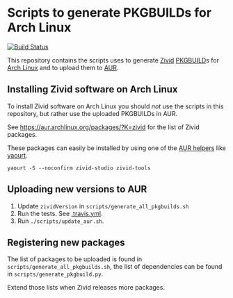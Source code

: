 
# Scripts to generate PKGBUILDs for Arch Linux

[![Build Status](https://travis-ci.org/zivid/arch-linux-pkgbuild-generator.svg?branch=master)](https://travis-ci.org/zivid/arch-linux-pkgbuild-generator)

This repository contains the scripts uses to generate [Zivid](https://www.zivid.com/) [PKGBUILD](https://wiki.archlinux.org/index.php/PKGBUILD)s for [Arch Linux](https://www.archlinux.org/) and to upload them to [AUR](https://wiki.archlinux.org/index.php/Arch_User_Repository).

## Installing Zivid software on Arch Linux

To install Zivid software on Arch Linux you should _not_ use the scripts in this repository, but rather use the uploaded PKGBUILDs in AUR.

See https://aur.archlinux.org/packages/?K=zivid for the list of Zivid packages.

These packages can easily be installed by using one of the [AUR helpers](https://wiki.archlinux.org/index.php/AUR_helpers) like [yaourt](https://aur.archlinux.org/packages/yaourt).

    yaourt -S --noconfirm zivid-studio zivid-tools

## Uploading new versions to AUR

1. Update `zividVersion` in `scripts/generate_all_pkgbuilds.sh`
2. Run the tests. See [.travis.yml](.travis.yml).
3. Run `./scripts/update_aur.sh`.

## Registering new packages

The list of packages to be uploaded is found in `scripts/generate_all_pkgbuilds.sh`, the list of dependencies can be found in `scripts/generate_pkgbuild.py`.

Extend those lists when Zivid releases more packages.
